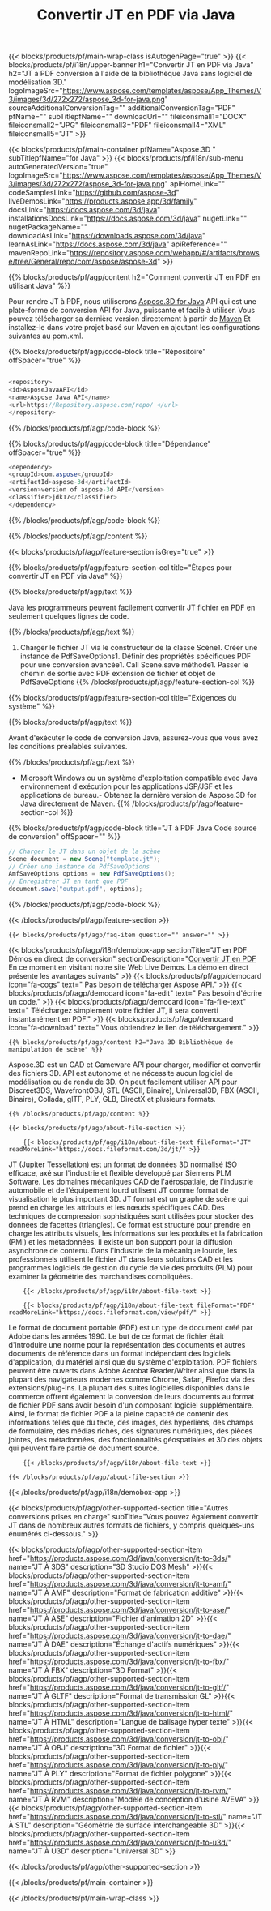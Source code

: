 ﻿---
title: Convertir JT en PDF via Java 
url: /fr/java/conversion/jt-to-pdf/ 
description: Exemple de code de conversion Java pour le format JT en fichier PDF. Utilisez cet exemple de code pour convertir JT en PDF dans n'importe quelle application Web ou Desktop Java.
---
{{< blocks/products/pf/main-wrap-class isAutogenPage="true" >}}
{{< blocks/products/pf/i18n/upper-banner h1="Convertir JT en PDF via Java" h2="JT à PDF conversion à l\'aide de la bibliothèque Java sans logiciel de modélisation 3D." logoImageSrc="https://www.aspose.com/templates/aspose/App_Themes/V3/images/3d/272x272/aspose_3d-for-java.png" sourceAdditionalConversionTag="" additionalConversionTag="PDF" pfName="" subTitlepfName="" downloadUrl="" fileiconsmall1="DOCX" fileiconsmall2="JPG" fileiconsmall3="PDF" fileiconsmall4="XML" fileiconsmall5="JT" >}}

{{< blocks/products/pf/main-container pfName="Aspose.3D " subTitlepfName="for Java" >}}
{{< blocks/products/pf/i18n/sub-menu autoGeneratedVersion="true" logoImageSrc="https://www.aspose.com/templates/aspose/App_Themes/V3/images/3d/272x272/aspose_3d-for-java.png" apiHomeLink="" codeSamplesLink="https://github.com/aspose-3d" liveDemosLink="https://products.aspose.app/3d/family" docsLink="https://docs.aspose.com/3d/java" installationsDocsLink="https://docs.aspose.com/3d/java" nugetLink="" nugetPackageName="" downloadAsLink="https://downloads.aspose.com/3d/java" learnAsLink="https://docs.aspose.com/3d/java" apiReference="" mavenRepoLink="https://repository.aspose.com/webapp/#/artifacts/browse/tree/General/repo/com/aspose/aspose-3d" >}}

{{% blocks/products/pf/agp/content h2="Comment convertir JT en PDF en utilisant Java" %}}

 Pour rendre JT à PDF, nous utiliserons
 [Aspose.3D for Java](https://products.aspose.com/3d/java) 
 API qui est une plate-forme de conversion API for Java, puissante et facile à utiliser. Vous pouvez télécharger sa dernière version directement à partir de
 [Maven](https://repository.aspose.com/webapp/#/artifacts/browse/tree/General/repo/com/aspose/aspose-3d) 
 Et installez-le dans votre projet basé sur Maven en ajoutant les configurations suivantes au pom.xml.

{{% blocks/products/pf/agp/code-block title="Répositoire" offSpacer="true" %}}

```cs

<repository>
<id>AsposeJavaAPI</id>
<name>Aspose Java API</name>
<url>https://Repository.aspose.com/repo/ </url>
</repository>


```

{{% /blocks/products/pf/agp/code-block %}}

{{% blocks/products/pf/agp/code-block title="Dépendance" offSpacer="true" %}}

```cs
<dependency>
<groupId>com.aspose</groupId>
<artifactId>aspose-3d</artifactId>
<version>version of aspose-3d API</version>
<classifier>jdk17</classifier>
</dependency>


```

{{% /blocks/products/pf/agp/code-block %}}

{{% /blocks/products/pf/agp/content %}}

{{< blocks/products/pf/agp/feature-section isGrey="true" >}}

{{% blocks/products/pf/agp/feature-section-col title="Étapes pour convertir JT en PDF via Java" %}}

{{% blocks/products/pf/agp/text %}}

 Java les programmeurs peuvent facilement convertir JT fichier en PDF en seulement quelques lignes de code.

{{% /blocks/products/pf/agp/text %}}

1. Charger le fichier JT via le constructeur de la classe Scène1. Créer une instance de PdfSaveOptions1. Définir des propriétés spécifiques PDF pour une conversion avancée1. Call Scene.save méthode1. Passer le chemin de sortie avec PDF extension de fichier et objet de PdfSaveOptions
{{% /blocks/products/pf/agp/feature-section-col %}}

{{% blocks/products/pf/agp/feature-section-col title="Exigences du système" %}}

{{% blocks/products/pf/agp/text %}}

 Avant d'exécuter le code de conversion Java, assurez-vous que vous avez les conditions préalables suivantes.

{{% /blocks/products/pf/agp/text %}}

- Microsoft Windows ou un système d'exploitation compatible avec Java environnement d'exécution pour les applications JSP/JSF et les applications de bureau.- Obtenez la dernière version de Aspose.3D for Java directement de Maven.
{{% /blocks/products/pf/agp/feature-section-col %}}

{{% blocks/products/pf/agp/code-block title="JT à PDF Java Code source de conversion" offSpacer="" %}}

```cs
// Charger le JT dans un objet de la scène 
Scene document = new Scene("template.jt");
// Créer une instance de PdfSaveOptions 
AmfSaveOptions options = new PdfSaveOptions();
// Enregistrer JT en tant que PDF 
document.save("output.pdf", options);   


```

{{% /blocks/products/pf/agp/code-block %}}

{{< /blocks/products/pf/agp/feature-section >}}

    {{< blocks/products/pf/agp/faq-item question="" answer="" >}}
 

<!-- aboutfile Starts -->

{{< blocks/products/pf/agp/i18n/demobox-app sectionTitle="JT en PDF Démos en direct de conversion" sectionDescription="[Convertir JT en PDF](https://products.aspose.app/3d/conversion/jt-to-pdf) En ce moment en visitant notre site Web Live Demos. La démo en direct présente les avantages suivants" >}}
        {{< blocks/products/pf/agp/democard icon="fa-cogs" text=" Pas besoin de télécharger Aspose API." >}}
        {{< blocks/products/pf/agp/democard icon="fa-edit" text=" Pas besoin d\'écrire un code." >}}
        {{< blocks/products/pf/agp/democard icon="fa-file-text" text=" Téléchargez simplement votre fichier JT, il sera converti instantanément en PDF." >}}
        {{< blocks/products/pf/agp/democard icon="fa-download" text=" Vous obtiendrez le lien de téléchargement." >}}

    {{% blocks/products/pf/agp/content h2="Java 3D Bibliothèque de manipulation de scène" %}}

 Aspose.3D est un CAD et Gameware API pour charger, modifier et convertir des fichiers 3D. API est autonome et ne nécessite aucun logiciel de modélisation ou de rendu de 3D. On peut facilement utiliser API pour Discreet3DS, WavefrontOBJ, STL (ASCII, Binaire), Universal3D, FBX (ASCII, Binaire), Collada, glTF, PLY, GLB, DirectX et plusieurs formats. 



    {{% /blocks/products/pf/agp/content %}}

    {{< blocks/products/pf/agp/about-file-section >}}

        {{< blocks/products/pf/agp/i18n/about-file-text fileFormat="JT" readMoreLink="https://docs.fileformat.com/3d/jt/" >}}

JT (Jupiter Tessellation) est un format de données 3D normalisé ISO efficace, axé sur l'industrie et flexible développé par Siemens PLM Software. Les domaines mécaniques CAD de l'aérospatiale, de l'industrie automobile et de l'équipement lourd utilisent JT comme format de visualisation le plus important 3D. JT format est un graphe de scène qui prend en charge les attributs et les nœuds spécifiques CAD. Des techniques de compression sophistiquées sont utilisées pour stocker des données de facettes (triangles). Ce format est structuré pour prendre en charge les attributs visuels, les informations sur les produits et la fabrication (PMI) et les métadonnées. Il existe un bon support pour la diffusion asynchrone de contenu. Dans l'industrie de la mécanique lourde, les professionnels utilisent le fichier JT dans leurs solutions CAD et les programmes logiciels de gestion du cycle de vie des produits (PLM) pour examiner la géométrie des marchandises compliquées.

        {{< /blocks/products/pf/agp/i18n/about-file-text >}}

        {{< blocks/products/pf/agp/i18n/about-file-text fileFormat="PDF" readMoreLink="https://docs.fileformat.com/view/pdf/" >}}

Le format de document portable (PDF) est un type de document créé par Adobe dans les années 1990. Le but de ce format de fichier était d'introduire une norme pour la représentation des documents et autres documents de référence dans un format indépendant des logiciels d'application, du matériel ainsi que du système d'exploitation. PDF fichiers peuvent être ouverts dans Adobe Acrobat Reader/Writer ainsi que dans la plupart des navigateurs modernes comme Chrome, Safari, Firefox via des extensions/plug-ins. La plupart des suites logicielles disponibles dans le commerce offrent également la conversion de leurs documents au format de fichier PDF sans avoir besoin d'un composant logiciel supplémentaire. Ainsi, le format de fichier PDF a la pleine capacité de contenir des informations telles que du texte, des images, des hyperliens, des champs de formulaire, des médias riches, des signatures numériques, des pièces jointes, des métadonnées, des fonctionnalités géospatiales et 3D des objets qui peuvent faire partie de document source.

        {{< /blocks/products/pf/agp/i18n/about-file-text >}}

    {{< /blocks/products/pf/agp/about-file-section >}}

{{< /blocks/products/pf/agp/i18n/demobox-app >}}

<!-- aboutfile Ends -->

{{< blocks/products/pf/agp/other-supported-section title="Autres conversions prises en charge" subTitle="Vous pouvez également convertir JT dans de nombreux autres formats de fichiers, y compris quelques-uns énumérés ci-dessous." >}}

{{< blocks/products/pf/agp/other-supported-section-item href="https://products.aspose.com/3d/java/conversion/jt-to-3ds/" name="JT À 3DS" description="3D Studio DOS Mesh" >}}{{< blocks/products/pf/agp/other-supported-section-item href="https://products.aspose.com/3d/java/conversion/jt-to-amf/" name="JT À AMF" description="Format de fabrication additive" >}}{{< blocks/products/pf/agp/other-supported-section-item href="https://products.aspose.com/3d/java/conversion/jt-to-ase/" name="JT À ASE" description="Fichier d\'animation 2D" >}}{{< blocks/products/pf/agp/other-supported-section-item href="https://products.aspose.com/3d/java/conversion/jt-to-dae/" name="JT À DAE" description="Échange d\'actifs numériques" >}}{{< blocks/products/pf/agp/other-supported-section-item href="https://products.aspose.com/3d/java/conversion/jt-to-fbx/" name="JT À FBX" description="3D Format" >}}{{< blocks/products/pf/agp/other-supported-section-item href="https://products.aspose.com/3d/java/conversion/jt-to-gltf/" name="JT À GLTF" description="Format de transmission GL" >}}{{< blocks/products/pf/agp/other-supported-section-item href="https://products.aspose.com/3d/java/conversion/jt-to-html/" name="JT À HTML" description="Langue de balisage hyper texte" >}}{{< blocks/products/pf/agp/other-supported-section-item href="https://products.aspose.com/3d/java/conversion/jt-to-obj/" name="JT À OBJ" description="3D Format de fichier" >}}{{< blocks/products/pf/agp/other-supported-section-item href="https://products.aspose.com/3d/java/conversion/jt-to-ply/" name="JT À PLY" description="Format de fichier polygone" >}}{{< blocks/products/pf/agp/other-supported-section-item href="https://products.aspose.com/3d/java/conversion/jt-to-rvm/" name="JT À RVM" description="Modèle de conception d\'usine AVEVA" >}}{{< blocks/products/pf/agp/other-supported-section-item href="https://products.aspose.com/3d/java/conversion/jt-to-stl/" name="JT À STL" description="Géométrie de surface interchangeable 3D" >}}{{< blocks/products/pf/agp/other-supported-section-item href="https://products.aspose.com/3d/java/conversion/jt-to-u3d/" name="JT À U3D" description="Universal 3D" >}}

{{< /blocks/products/pf/agp/other-supported-section >}}

{{< /blocks/products/pf/main-container >}}
    
{{< /blocks/products/pf/main-wrap-class >}}